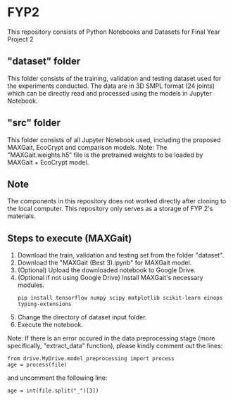 # FYP2
This repository consists of Python Notebooks and Datasets for Final Year Project 2

## "dataset" folder
This folder consists of the training, validation and testing dataset used for the experiments conducted. The data are in 3D SMPL format (24 joints) which can be directly read and processed using the models in Jupyter Notebook.

## "src" folder
This folder consists of all Jupyter Notebook used, including the proposed MAXGait, EcoCrypt and comparison models.
Note: The "MAXGait.weights.h5" file is the pretrained weights to be loaded by MAXGait + EcoCrypt model.

## Note
The components in this repository does not worked directly after cloning to the local computer. This repository only serves as a storage of FYP 2's materials.

## Steps to execute (MAXGait)
1. Download the train, validation and testing set from the folder "dataset".
2. Download the "MAXGait (Best 3).ipynb" for MAXGait model.
3. (Optional) Upload the downloaded notebook to Google Drive.
4. (Optional if not using Google Drive) Install MAXGait's necessary modules.
   ```
   pip install tensorflow numpy scipy matplotlib scikit-learn einops typing-extensions
   ```
5. Change the directory of dataset input folder.
6. Execute the notebook.

Note: If there is an error occured in the data preprocessing stage (more specifically, "extract_data" function), please kindly comment out the lines:
```
from drive.MyDrive.model_preprocessing import process
age = process(file)
```
and uncomment the following line:
```
age = int(file.split("_")[3])
```
